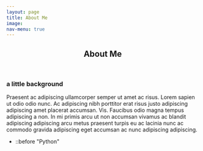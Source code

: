 ```yaml
---
layout: page
title: About Me
image:
nav-menu: true
---
```


<!-- Main -->
<div id="main" class="alt">

<!-- One -->
<section id="one">
	<div class="inner">
		<header class="major">
			<h1>About Me</h1>
		</header>

<!-- Content -->
<h3 id="content">a little background</h3>
<p>Praesent ac adipiscing ullamcorper semper ut amet ac risus. Lorem sapien ut odio odio nunc.
Ac adipiscing nibh porttitor erat risus justo adipiscing adipiscing amet placerat accumsan. Vis.
Faucibus odio magna tempus adipiscing a non. In mi primis arcu ut non accumsan vivamus ac blandit
adipiscing adipiscing arcu metus praesent turpis eu ac lacinia nunc ac commodo gravida adipiscing
eget accumsan ac nunc adipiscing adipiscing.</p>

<ul class="myskills">
<li class="pointers_list_skill">
::before
"Python"
</li>
</ul>

<div class="row">
	
